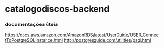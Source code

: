 # catalogodiscos-backend

### documentações úteis

https://docs.aws.amazon.com/AmazonRDS/latest/UserGuide/USER_ConnectToPostgreSQLInstance.html
http://postgresguide.com/utilities/psql.html
